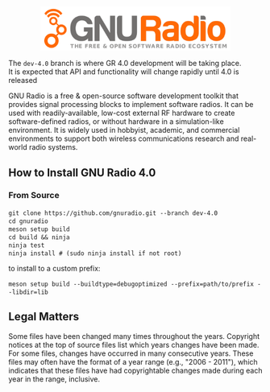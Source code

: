 <p align="center">
<img src="https://github.com/gnuradio/gnuradio/blob/main/docs/gnuradio.png" width="75%" />
</p>

The `dev-4.0` branch is where GR 4.0 development will be taking place.  
It is expected that API and functionality will change rapidly until 4.0 is released

GNU Radio is a free & open-source software development toolkit that 
provides signal processing blocks to implement software radios. It can 
be used with readily-available, low-cost external RF hardware to create 
software-defined radios, or without hardware in a simulation-like 
environment. It is widely used in hobbyist, academic, and commercial 
environments to support both wireless communications research and real-world 
radio systems.

## How to Install GNU Radio 4.0

### From Source

```
git clone https://github.com/gnuradio.git --branch dev-4.0
cd gnuradio
meson setup build
cd build && ninja 
ninja test
ninja install # (sudo ninja install if not root)
```
to install to a custom prefix:
```
meson setup build --buildtype=debugoptimized --prefix=path/to/prefix --libdir=lib
```

## Legal Matters

Some files have been changed many times throughout the years. Copyright 
notices at the top of source files list which years changes have been 
made. For some files, changes have occurred in many consecutive years. 
These files may often have the format of a year range (e.g., "2006 - 2011"), 
which indicates that these files have had copyrightable changes made 
during each year in the range, inclusive.
